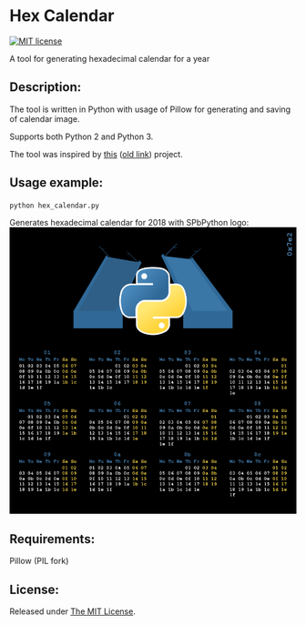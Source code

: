 # Hex Calendar
[![MIT license](http://img.shields.io/badge/license-MIT-brightgreen.svg)](https://github.com/delimitry/hex_calendar/blob/master/LICENSE)

A tool for generating hexadecimal calendar for a year

Description:
------------

The tool is written in Python with usage of Pillow for generating and saving of calendar image.

Supports both Python 2 and Python 3.

The tool was inspired by [this](https://ipfs.io/ipfs/QmSutLZU3c2nUAXs5ojLJPTyErUAp2teYVYGGkwZxFFkpc) ([old link](https://linux.pictures/projects/python-hex-calendar-for-year-0x7e2)) project.

Usage example:
--------------
`python hex_calendar.py`

Generates hexadecimal calendar for 2018 with SPbPython logo:
![Hexadecimal calendar for a year 2018](https://github.com/delimitry/hex_calendar/blob/master/hex_calendar_2018.png)

Requirements:
--------------
Pillow (PIL fork)

License:
--------
Released under [The MIT License](https://github.com/delimitry/hex_calendar/blob/master/LICENSE).
